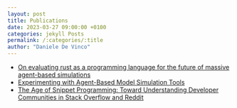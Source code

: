 ```yaml
---
layout: post
title: Publications
date: 2023-03-27 09:00:00 +0100
categories: jekyll Posts
permalink: /:categories/:title
author: "Daniele De Vinco"
---
```


<!-- ## Publications   -->

- [On evaluating rust as a programming language for the future of massive agent-based simulations](https://link.springer.com/chapter/10.1007/978-981-15-1078-6_2)
- [Experimenting with Agent-Based Model Simulation Tools](https://www.mdpi.com/2017698)
- [The Age of Snippet Programming: Toward Understanding Developer Communities in Stack Overflow and Reddit](https://doi.org/10.1145/3543873.3587673)